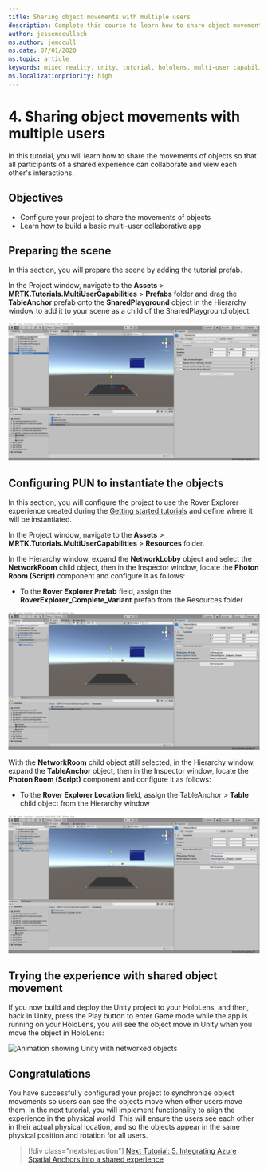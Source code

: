 ```yaml
---
title: Sharing object movements with multiple users
description: Complete this course to learn how to share object movements with multiple users in a HoloLens 2 application.
author: jessemcculloch
ms.author: jemccull
ms.date: 07/01/2020
ms.topic: article
keywords: mixed reality, unity, tutorial, hololens, multi-user capabilities, Photon, MRTK, mixed reality toolkit, UWP, Azure spatial anchors
ms.localizationpriority: high
---
```


# 4. Sharing object movements with multiple users

In this tutorial, you will learn how to share the movements of objects so that all participants of a shared experience can collaborate and view each other's interactions.

## Objectives

* Configure your project to share the movements of objects
* Learn how to build a basic multi-user collaborative app

## Preparing the scene

In this section, you will prepare the scene by adding the tutorial prefab.

In the Project window, navigate to the **Assets** > **MRTK.Tutorials.MultiUserCapabilities** > **Prefabs** folder and drag the **TableAnchor** prefab onto the **SharedPlayground** object in the Hierarchy window to add it to your scene as a child of the SharedPlayground object:

![Unity with newly added TableAnchor prefab selected](images/mr-learning-sharing/sharing-04-section1-step1-1.png)

## Configuring PUN to instantiate the objects

In this section, you will configure the project to use the Rover Explorer experience created during the [Getting started tutorials](mr-learning-base-01.md) and define where it will be instantiated.

In the Project window, navigate to the **Assets** > **MRTK.Tutorials.MultiUserCapabilities** > **Resources** folder.

In the Hierarchy window, expand the **NetworkLobby** object and select the **NetworkRoom** child object, then in the Inspector window, locate the **Photon Room (Script)** component and configure it as follows:

* To the **Rover Explorer Prefab** field, assign the **RoverExplorer_Complete_Variant** prefab from the Resources folder

![Unity with Photon Room component partially configured](images/mr-learning-sharing/sharing-04-section2-step1-1.png)

With the **NetworkRoom** child object still selected, in the Hierarchy window, expand the **TableAnchor** object, then in the Inspector window, locate the **Photon Room (Script)** component and configure it as follows:

* To the **Rover Explorer Location** field, assign the TableAnchor > **Table** child object from the Hierarchy window

![Unity with Photon Room component configured](images/mr-learning-sharing/sharing-04-section2-step1-2.png)

## Trying the experience with shared object movement

If you now build and deploy the Unity project to your HoloLens, and then, back in Unity, press the Play button to enter Game mode while the app is running on your HoloLens, you will see the object move in Unity when you move the object in HoloLens:

![Animation showing Unity with networked objects](images/mr-learning-sharing/sharing-04-section3-step1-1.gif)

## Congratulations

You have successfully configured your project to synchronize object movements so users can see the objects move when other users move them. In the next tutorial, you will implement functionality to align the experience in the physical world. This will ensure the users see each other in their actual physical location, and so the objects appear in the same physical position and rotation for all users.

> [!div class="nextstepaction"]
> [Next Tutorial: 5. Integrating Azure Spatial Anchors into a shared experience](mr-learning-sharing-05.md)
